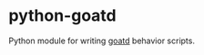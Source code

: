 python-goatd
============

Python module for writing [goatd](https://github.com/goatd/goatd) behavior
scripts.

